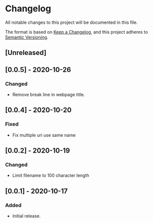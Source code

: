 # Changelog
All notable changes to this project will be documented in this file.

The format is based on [Keep a Changelog](https://keepachangelog.com/en/1.0.0/),
and this project adheres to [Semantic Versioning](https://semver.org/spec/v2.0.0.html).

## [Unreleased]

## [0.0.5] - 2020-10-26

### Changed
- Remove break line in webpage title.

## [0.0.4] - 2020-10-20

### Fixed
- Fix multiple uri use same name

## [0.0.2] - 2020-10-19

### Changed
- Limit filename to 100 character length

## [0.0.1] - 2020-10-17

### Added
- Initial release.

